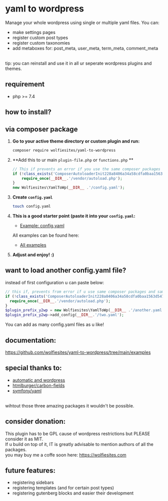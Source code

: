 # yaml to wordpress
Manage your whole wordpress using single or multiple yaml files. You can:<br>
* make settings pages 
* register custom post types
* register custom taxonomies
* add metaboxes for: post_meta, user_meta, term_meta, comment_meta
<br>
tip: you can reinstall and use it in all ur seperate wordpress plugins and themes.

## requirement
* php >= 7.4

## how to install?
## via composer package
1. **Go to your active theme directory or custom plugin and run:**
    ```bash
    composer require wolfiesites/yaml-to-wordpress
    ```

2. **Add this to ur main `plugin-file.php` or `functions.php` **
    ```php
    // This if prevents an error if you use the same composer packages and versions
    if (!class_exists('ComposerAutoloaderInit228a8406a34a58cdfa0baa1563d5478e')) {
        require_once(__DIR__.'/vendor/autoload.php');
    }
    new Wolfiesites\YamlToWp(__DIR__ .'/config.yaml');
    ```

3. **Create `config.yaml`**
    ```bash
    touch config.yaml
    ```
4. **This is a good starter point (paste it into your `config.yaml`:**
   - [Example: config.yaml](https://github.com/wolfiesites/yaml-to-wordpress/blob/main/examples/6.%20mix_of_examples/books__cpt_with_post_meta%2Btaxonomies/config.yaml)

   All examples can be found here:
   - [All examples](https://github.com/wolfiesites/yaml-to-wordpress/tree/main/examples/6.%20mix_of_examples)

5. **Adjust and enjoy! :)**

## want to load another config.yaml file?
instead of first configuration u can paste below:
```php
// this if, prevents from error if u use same composer packages and same versions
if (!class_exists('ComposerAutoloaderInit228a8406a34a58cdfa0baa1563d5478e')) {
  require_once(__DIR__.'/vendor/autoload.php');
}
$plugin_prefix_y2wp = new Wolfiesites\YamlToWp(__DIR__ .'/another.yaml');
$plugin_prefix_y2wp->add_config(__DIR__.'/two.yaml');
```
You can add as many config.yaml files as u like!

## documentation:
<https://github.com/wolfiesites/yaml-to-wordpress/tree/main/examples>



## special thanks to:
* [automatic and wordpress](https://wordpress.org)
* [htmlburger/carbon-fields](https://carbonfields.net/)
* [symfony/yaml](https://symfony.com/doc/current/components/yaml.html)

<br>
wihtout those three amazing packages it wouldn't be possible.


## consider donation:
This plugin has to be GPL cause of wordpress restrictions but PLEASE consider it as MIT.<br>
If u build on top of it, IT is greatly advisable to mention authors of all the packages.<br>
you may buy me a coffe soon here: <https://wolfiesites.com>


## future features:
* registering sidebars
* registering templates (and for certain post types)
* registering gutenberg blocks and easier their development